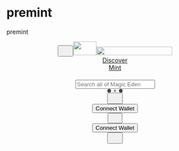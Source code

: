 # premint
premint
 <!DOCTYPE html><html lang="en" class="dark-scroll-bar tw-scroll-smooth"><head><meta charSet="utf-8"/><link rel="icon" href="/img/favicon/android-chrome-192x192.png" type="image/png"/><meta name="robots" content="index,follow"/><meta name="theme-color" content="#000000" data-react-helmet="true"/><meta name="viewport" content="width=device-width, initial-scale=1, maximum-scale=1"/><link rel="manifest" href="/manifest.webmanifest"/><link rel="android-touch-icon" sizes="76x76" href="img/maskables/maskable_icon_x72.png"/><link rel="android-touch-icon" sizes="96x96" href="img/maskables/maskable_icon_x96.png"/><link rel="android-touch-icon" sizes="128x128" href="img/maskables/maskable_icon_x128.png"/><link rel="android-touch-icon" sizes="192x192" href="img/maskables/maskable_icon_x192.png"/><link rel="android-touch-icon" sizes="384x384" href="img/maskables/maskable_icon_x382.png"/><link rel="android-touch-icon" sizes="512x512" href="img/maskables/maskable_icon_x512.png"/><link rel="apple-touch-icon" href="/img/favicon/android-chrome-192x192.png"/><link href="/charting_library/charting_library.js" rel="prefetch" as="script"/><link rel="preconnect" href="https://fonts.googleapis.com"/><link rel="preconnect" href="https://fonts.gstatic.com" crossorigin="anonymous"/><meta name="google-site-verification" content="lcW-_9fetmt-AbOL41RkG2AS7h2gbfbwgyByftRqZW0"/><title>Rewards | Magic Eden</title><link href="https://magiceden.io/rewards" rel="canonical"/><meta name="description" content="Magic Eden Rewards - Level up to enjoy greater rewards, platform discounts and more!"/><meta property="og:type" content="website"/><meta property="og:title" content="Rewards | Magic Eden"/><meta property="og:url" content="https://magiceden.io/rewards"/><meta property="og:image" content="https://next.cdn.magiceden.dev/_next/static/media/me_rewards_banner.8598a816.jpg"/><meta property="og:description" content="Magic Eden Rewards - Level up to enjoy greater rewards, platform discounts and more!"/><meta property="og:site_name" content="Magic Eden"/><meta name="twitter:title" content="Rewards | Magic Eden"/><meta name="twitter:description" content="Magic Eden Rewards - Level up to enjoy greater rewards, platform discounts and more!"/><meta name="twitter:image" content="https://next.cdn.magiceden.dev/_next/static/media/me_rewards_banner.8598a816.jpg"/><meta name="twitter:site" content="@MagicEden"/><meta name="twitter:author" content="Magic Eden"/><meta name="twitter:url" content="https://magiceden.io/rewards"/><meta name="twitter:cta" content="View on Magic Eden"/><meta name="twitter:card" content="summary_large_image"/><meta name="next-head-count" content="34"/><link rel="preconnect" href="https://fonts.gstatic.com" crossorigin /><link data-next-font="" rel="preconnect" href="/" crossorigin="anonymous"/><link rel="preload" href="https://next.cdn.magiceden.dev/_next/static/css/0e838a2d0441ee9e.css" as="style" crossorigin=""/><link rel="stylesheet" href="https://next.cdn.magiceden.dev/_next/static/css/0e838a2d0441ee9e.css" crossorigin="" data-n-g=""/><link rel="preload" href="https://next.cdn.magiceden.dev/_next/static/css/6384ebf6a7b8bb56.css" as="style" crossorigin=""/><link rel="stylesheet" href="https://next.cdn.magiceden.dev/_next/static/css/6384ebf6a7b8bb56.css" crossorigin="" data-n-p=""/><noscript data-n-css=""></noscript><script defer="" crossorigin="" nomodule="" src="https://next.cdn.magiceden.dev/_next/static/chunks/polyfills-c67a75d1b6f99dc8.js"></script><script src="https://next.cdn.magiceden.dev/_next/static/chunks/webpack-827539c6b52feb31.js" defer="" crossorigin=""></script><script src="https://next.cdn.magiceden.dev/_next/static/chunks/framework-0ca846780ec01cf9.js" defer="" crossorigin=""></script><script src="https://next.cdn.magiceden.dev/_next/static/chunks/main-18822b1b64f82a8a.js" defer="" crossorigin=""></script><script src="https://next.cdn.magiceden.dev/_next/static/chunks/pages/_app-8405edba73df1def.js" defer="" crossorigin=""></script><script src="https://next.cdn.magiceden.dev/_next/static/chunks/9444-83ebe34b9c7aba03.js" defer="" crossorigin=""></script><script src="https://next.cdn.magiceden.dev/_next/static/chunks/8537-f5c4d53839ddd3a1.js" defer="" crossorigin=""></script><script src="https://next.cdn.magiceden.dev/_next/static/chunks/3793-4b1e8ab268e70f5e.js" defer="" crossorigin=""></script><script src="https://next.cdn.magiceden.dev/_next/static/chunks/7346-0729620125dbcc21.js" defer="" crossorigin=""></script><script src="https://next.cdn.magiceden.dev/_next/static/chunks/6005-525a47a1a63d4ae4.js" defer="" crossorigin=""></script><script src="https://next.cdn.magiceden.dev/_next/static/chunks/1215-8f3397d91c120acf.js" defer="" crossorigin=""></script><script src="https://next.cdn.magiceden.dev/_next/static/chunks/3716-fe2e61160f3cb75d.js" defer="" crossorigin=""></script><script src="https://next.cdn.magiceden.dev/_next/static/chunks/1555-87477f14e5161892.js" defer="" crossorigin=""></script><script src="https://next.cdn.magiceden.dev/_next/static/chunks/8235-10443111513f1b82.js" defer="" crossorigin=""></script><script src="https://next.cdn.magiceden.dev/_next/static/chunks/4725-243b1d443336a5d3.js" defer="" crossorigin=""></script><script src="https://next.cdn.magiceden.dev/_next/static/chunks/4750-88446f46d0de5c18.js" defer="" crossorigin=""></script><script src="https://next.cdn.magiceden.dev/_next/static/chunks/pages/rewards/%5Btab%5D-f20cfe7378cadac2.js" defer="" crossorigin=""></script><script src="https://next.cdn.magiceden.dev/_next/static/2PhucIPDjuivZVfjfnuIt/_buildManifest.js" defer="" crossorigin=""></script><script src="https://next.cdn.magiceden.dev/_next/static/2PhucIPDjuivZVfjfnuIt/_ssgManifest.js" defer="" crossorigin=""></script><style data-href="https://fonts.googleapis.com/css2?family=Inter:wght@100;200;300;400;500;600;700;800;900&display=swap">@font-face{font-family:'Inter';font-style:normal;font-weight:100;font-display:swap;src:url(https://fonts.gstatic.com/l/font?kit=UcCO3FwrK3iLTeHuS_fvQtMwCp50KnMw2boKoduKmMEVuLyeMZs&skey=c491285d6722e4fa&v=v13) format('woff')}@font-face{font-family:'Inter';font-style:normal;font-weight:200;font-display:swap;src:url(https://fonts.gstatic.com/l/font?kit=UcCO3FwrK3iLTeHuS_fvQtMwCp50KnMw2boKoduKmMEVuDyfMZs&skey=c491285d6722e4fa&v=v13) format('woff')}@font-face{font-family:'Inter';font-style:normal;font-weight:300;font-display:swap;src:url(https://fonts.gstatic.com/l/font?kit=UcCO3FwrK3iLTeHuS_fvQtMwCp50KnMw2boKoduKmMEVuOKfMZs&skey=c491285d6722e4fa&v=v13) format('woff')}@font-face{font-family:'Inter';font-style:normal;font-weight:400;font-display:swap;src:url(https://fonts.gstatic.com/l/font?kit=UcCO3FwrK3iLTeHuS_fvQtMwCp50KnMw2boKoduKmMEVuLyfMZs&skey=c491285d6722e4fa&v=v13) format('woff')}@font-face{font-family:'Inter';font-style:normal;font-weight:500;font-display:swap;src:url(https://fonts.gstatic.com/l/font?kit=UcCO3FwrK3iLTeHuS_fvQtMwCp50KnMw2boKoduKmMEVuI6fMZs&skey=c491285d6722e4fa&v=v13) format('woff')}@font-face{font-family:'Inter';font-style:normal;font-weight:600;font-display:swap;src:url(https://fonts.gstatic.com/l/font?kit=UcCO3FwrK3iLTeHuS_fvQtMwCp50KnMw2boKoduKmMEVuGKYMZs&skey=c491285d6722e4fa&v=v13) format('woff')}@font-face{font-family:'Inter';font-style:normal;font-weight:700;font-display:swap;src:url(https://fonts.gstatic.com/l/font?kit=UcCO3FwrK3iLTeHuS_fvQtMwCp50KnMw2boKoduKmMEVuFuYMZs&skey=c491285d6722e4fa&v=v13) format('woff')}@font-face{font-family:'Inter';font-style:normal;font-weight:800;font-display:swap;src:url(https://fonts.gstatic.com/l/font?kit=UcCO3FwrK3iLTeHuS_fvQtMwCp50KnMw2boKoduKmMEVuDyYMZs&skey=c491285d6722e4fa&v=v13) format('woff')}@font-face{font-family:'Inter';font-style:normal;font-weight:900;font-display:swap;src:url(https://fonts.gstatic.com/l/font?kit=UcCO3FwrK3iLTeHuS_fvQtMwCp50KnMw2boKoduKmMEVuBWYMZs&skey=c491285d6722e4fa&v=v13) format('woff')}@font-face{font-family:'Inter';font-style:normal;font-weight:100;font-display:swap;src:url(https://fonts.gstatic.com/s/inter/v13/UcC73FwrK3iLTeHuS_fvQtMwCp50KnMa2JL7W0Q5n-wU.woff2) format('woff2');unicode-range:U+0460-052F,U+1C80-1C88,U+20B4,U+2DE0-2DFF,U+A640-A69F,U+FE2E-FE2F}@font-face{font-family:'Inter';font-style:normal;font-weight:100;font-display:swap;src:url(https://fonts.gstatic.com/s/inter/v13/UcC73FwrK3iLTeHuS_fvQtMwCp50KnMa0ZL7W0Q5n-wU.woff2) format('woff2');unicode-range:U+0301,U+0400-045F,U+0490-0491,U+04B0-04B1,U+2116}@font-face{font-family:'Inter';font-style:normal;font-weight:100;font-display:swap;src:url(https://fonts.gstatic.com/s/inter/v13/UcC73FwrK3iLTeHuS_fvQtMwCp50KnMa2ZL7W0Q5n-wU.woff2) format('woff2');unicode-range:U+1F00-1FFF}@font-face{font-family:'Inter';font-style:normal;font-weight:100;font-display:swap;src:url(https://fonts.gstatic.com/s/inter/v13/UcC73FwrK3iLTeHuS_fvQtMwCp50KnMa1pL7W0Q5n-wU.woff2) format('woff2');unicode-range:U+0370-0377,U+037A-037F,U+0384-038A,U+038C,U+038E-03A1,U+03A3-03FF}@font-face{font-family:'Inter';font-style:normal;font-weight:100;font-display:swap;src:url(https://fonts.gstatic.com/s/inter/v13/UcC73FwrK3iLTeHuS_fvQtMwCp50KnMa2pL7W0Q5n-wU.woff2) format('woff2');unicode-range:U+0102-0103,U+0110-0111,U+0128-0129,U+0168-0169,U+01A0-01A1,U+01AF-01B0,U+0300-0301,U+0303-0304,U+0308-0309,U+0323,U+0329,U+1EA0-1EF9,U+20AB}@font-face{font-family:'Inter';font-style:normal;font-weight:100;font-display:swap;src:url(https://fonts.gstatic.com/s/inter/v13/UcC73FwrK3iLTeHuS_fvQtMwCp50KnMa25L7W0Q5n-wU.woff2) format('woff2');unicode-range:U+0100-02AF,U+0304,U+0308,U+0329,U+1E00-1E9F,U+1EF2-1EFF,U+2020,U+20A0-20AB,U+20AD-20C0,U+2113,U+2C60-2C7F,U+A720-A7FF}@font-face{font-family:'Inter';font-style:normal;font-weight:100;font-display:swap;src:url(https://fonts.gstatic.com/s/inter/v13/UcC73FwrK3iLTeHuS_fvQtMwCp50KnMa1ZL7W0Q5nw.woff2) format('woff2');unicode-range:U+0000-00FF,U+0131,U+0152-0153,U+02BB-02BC,U+02C6,U+02DA,U+02DC,U+0304,U+0308,U+0329,U+2000-206F,U+2074,U+20AC,U+2122,U+2191,U+2193,U+2212,U+2215,U+FEFF,U+FFFD}@font-face{font-family:'Inter';font-style:normal;font-weight:200;font-display:swap;src:url(https://fonts.gstatic.com/s/inter/v13/UcC73FwrK3iLTeHuS_fvQtMwCp50KnMa2JL7W0Q5n-wU.woff2) format('woff2');unicode-range:U+0460-052F,U+1C80-1C88,U+20B4,U+2DE0-2DFF,U+A640-A69F,U+FE2E-FE2F}@font-face{font-family:'Inter';font-style:normal;font-weight:200;font-display:swap;src:url(https://fonts.gstatic.com/s/inter/v13/UcC73FwrK3iLTeHuS_fvQtMwCp50KnMa0ZL7W0Q5n-wU.woff2) format('woff2');unicode-range:U+0301,U+0400-045F,U+0490-0491,U+04B0-04B1,U+2116}@font-face{font-family:'Inter';font-style:normal;font-weight:200;font-display:swap;src:url(https://fonts.gstatic.com/s/inter/v13/UcC73FwrK3iLTeHuS_fvQtMwCp50KnMa2ZL7W0Q5n-wU.woff2) format('woff2');unicode-range:U+1F00-1FFF}@font-face{font-family:'Inter';font-style:normal;font-weight:200;font-display:swap;src:url(https://fonts.gstatic.com/s/inter/v13/UcC73FwrK3iLTeHuS_fvQtMwCp50KnMa1pL7W0Q5n-wU.woff2) format('woff2');unicode-range:U+0370-0377,U+037A-037F,U+0384-038A,U+038C,U+038E-03A1,U+03A3-03FF}@font-face{font-family:'Inter';font-style:normal;font-weight:200;font-display:swap;src:url(https://fonts.gstatic.com/s/inter/v13/UcC73FwrK3iLTeHuS_fvQtMwCp50KnMa2pL7W0Q5n-wU.woff2) format('woff2');unicode-range:U+0102-0103,U+0110-0111,U+0128-0129,U+0168-0169,U+01A0-01A1,U+01AF-01B0,U+0300-0301,U+0303-0304,U+0308-0309,U+0323,U+0329,U+1EA0-1EF9,U+20AB}@font-face{font-family:'Inter';font-style:normal;font-weight:200;font-display:swap;src:url(https://fonts.gstatic.com/s/inter/v13/UcC73FwrK3iLTeHuS_fvQtMwCp50KnMa25L7W0Q5n-wU.woff2) format('woff2');unicode-range:U+0100-02AF,U+0304,U+0308,U+0329,U+1E00-1E9F,U+1EF2-1EFF,U+2020,U+20A0-20AB,U+20AD-20C0,U+2113,U+2C60-2C7F,U+A720-A7FF}@font-face{font-family:'Inter';font-style:normal;font-weight:200;font-display:swap;src:url(https://fonts.gstatic.com/s/inter/v13/UcC73FwrK3iLTeHuS_fvQtMwCp50KnMa1ZL7W0Q5nw.woff2) format('woff2');unicode-range:U+0000-00FF,U+0131,U+0152-0153,U+02BB-02BC,U+02C6,U+02DA,U+02DC,U+0304,U+0308,U+0329,U+2000-206F,U+2074,U+20AC,U+2122,U+2191,U+2193,U+2212,U+2215,U+FEFF,U+FFFD}@font-face{font-family:'Inter';font-style:normal;font-weight:300;font-display:swap;src:url(https://fonts.gstatic.com/s/inter/v13/UcC73FwrK3iLTeHuS_fvQtMwCp50KnMa2JL7W0Q5n-wU.woff2) format('woff2');unicode-range:U+0460-052F,U+1C80-1C88,U+20B4,U+2DE0-2DFF,U+A640-A69F,U+FE2E-FE2F}@font-face{font-family:'Inter';font-style:normal;font-weight:300;font-display:swap;src:url(https://fonts.gstatic.com/s/inter/v13/UcC73FwrK3iLTeHuS_fvQtMwCp50KnMa0ZL7W0Q5n-wU.woff2) format('woff2');unicode-range:U+0301,U+0400-045F,U+0490-0491,U+04B0-04B1,U+2116}@font-face{font-family:'Inter';font-style:normal;font-weight:300;font-display:swap;src:url(https://fonts.gstatic.com/s/inter/v13/UcC73FwrK3iLTeHuS_fvQtMwCp50KnMa2ZL7W0Q5n-wU.woff2) format('woff2');unicode-range:U+1F00-1FFF}@font-face{font-family:'Inter';font-style:normal;font-weight:300;font-display:swap;src:url(https://fonts.gstatic.com/s/inter/v13/UcC73FwrK3iLTeHuS_fvQtMwCp50KnMa1pL7W0Q5n-wU.woff2) format('woff2');unicode-range:U+0370-0377,U+037A-037F,U+0384-038A,U+038C,U+038E-03A1,U+03A3-03FF}@font-face{font-family:'Inter';font-style:normal;font-weight:300;font-display:swap;src:url(https://fonts.gstatic.com/s/inter/v13/UcC73FwrK3iLTeHuS_fvQtMwCp50KnMa2pL7W0Q5n-wU.woff2) format('woff2');unicode-range:U+0102-0103,U+0110-0111,U+0128-0129,U+0168-0169,U+01A0-01A1,U+01AF-01B0,U+0300-0301,U+0303-0304,U+0308-0309,U+0323,U+0329,U+1EA0-1EF9,U+20AB}@font-face{font-family:'Inter';font-style:normal;font-weight:300;font-display:swap;src:url(https://fonts.gstatic.com/s/inter/v13/UcC73FwrK3iLTeHuS_fvQtMwCp50KnMa25L7W0Q5n-wU.woff2) format('woff2');unicode-range:U+0100-02AF,U+0304,U+0308,U+0329,U+1E00-1E9F,U+1EF2-1EFF,U+2020,U+20A0-20AB,U+20AD-20C0,U+2113,U+2C60-2C7F,U+A720-A7FF}@font-face{font-family:'Inter';font-style:normal;font-weight:300;font-display:swap;src:url(https://fonts.gstatic.com/s/inter/v13/UcC73FwrK3iLTeHuS_fvQtMwCp50KnMa1ZL7W0Q5nw.woff2) format('woff2');unicode-range:U+0000-00FF,U+0131,U+0152-0153,U+02BB-02BC,U+02C6,U+02DA,U+02DC,U+0304,U+0308,U+0329,U+2000-206F,U+2074,U+20AC,U+2122,U+2191,U+2193,U+2212,U+2215,U+FEFF,U+FFFD}@font-face{font-family:'Inter';font-style:normal;font-weight:400;font-display:swap;src:url(https://fonts.gstatic.com/s/inter/v13/UcC73FwrK3iLTeHuS_fvQtMwCp50KnMa2JL7W0Q5n-wU.woff2) format('woff2');unicode-range:U+0460-052F,U+1C80-1C88,U+20B4,U+2DE0-2DFF,U+A640-A69F,U+FE2E-FE2F}@font-face{font-family:'Inter';font-style:normal;font-weight:400;font-display:swap;src:url(https://fonts.gstatic.com/s/inter/v13/UcC73FwrK3iLTeHuS_fvQtMwCp50KnMa0ZL7W0Q5n-wU.woff2) format('woff2');unicode-range:U+0301,U+0400-045F,U+0490-0491,U+04B0-04B1,U+2116}@font-face{font-family:'Inter';font-style:normal;font-weight:400;font-display:swap;src:url(https://fonts.gstatic.com/s/inter/v13/UcC73FwrK3iLTeHuS_fvQtMwCp50KnMa2ZL7W0Q5n-wU.woff2) format('woff2');unicode-range:U+1F00-1FFF}@font-face{font-family:'Inter';font-style:normal;font-weight:400;font-display:swap;src:url(https://fonts.gstatic.com/s/inter/v13/UcC73FwrK3iLTeHuS_fvQtMwCp50KnMa1pL7W0Q5n-wU.woff2) format('woff2');unicode-range:U+0370-0377,U+037A-037F,U+0384-038A,U+038C,U+038E-03A1,U+03A3-03FF}@font-face{font-family:'Inter';font-style:normal;font-weight:400;font-display:swap;src:url(https://fonts.gstatic.com/s/inter/v13/UcC73FwrK3iLTeHuS_fvQtMwCp50KnMa2pL7W0Q5n-wU.woff2) format('woff2');unicode-range:U+0102-0103,U+0110-0111,U+0128-0129,U+0168-0169,U+01A0-01A1,U+01AF-01B0,U+0300-0301,U+0303-0304,U+0308-0309,U+0323,U+0329,U+1EA0-1EF9,U+20AB}@font-face{font-family:'Inter';font-style:normal;font-weight:400;font-display:swap;src:url(https://fonts.gstatic.com/s/inter/v13/UcC73FwrK3iLTeHuS_fvQtMwCp50KnMa25L7W0Q5n-wU.woff2) format('woff2');unicode-range:U+0100-02AF,U+0304,U+0308,U+0329,U+1E00-1E9F,U+1EF2-1EFF,U+2020,U+20A0-20AB,U+20AD-20C0,U+2113,U+2C60-2C7F,U+A720-A7FF}@font-face{font-family:'Inter';font-style:normal;font-weight:400;font-display:swap;src:url(https://fonts.gstatic.com/s/inter/v13/UcC73FwrK3iLTeHuS_fvQtMwCp50KnMa1ZL7W0Q5nw.woff2) format('woff2');unicode-range:U+0000-00FF,U+0131,U+0152-0153,U+02BB-02BC,U+02C6,U+02DA,U+02DC,U+0304,U+0308,U+0329,U+2000-206F,U+2074,U+20AC,U+2122,U+2191,U+2193,U+2212,U+2215,U+FEFF,U+FFFD}@font-face{font-family:'Inter';font-style:normal;font-weight:500;font-display:swap;src:url(https://fonts.gstatic.com/s/inter/v13/UcC73FwrK3iLTeHuS_fvQtMwCp50KnMa2JL7W0Q5n-wU.woff2) format('woff2');unicode-range:U+0460-052F,U+1C80-1C88,U+20B4,U+2DE0-2DFF,U+A640-A69F,U+FE2E-FE2F}@font-face{font-family:'Inter';font-style:normal;font-weight:500;font-display:swap;src:url(https://fonts.gstatic.com/s/inter/v13/UcC73FwrK3iLTeHuS_fvQtMwCp50KnMa0ZL7W0Q5n-wU.woff2) format('woff2');unicode-range:U+0301,U+0400-045F,U+0490-0491,U+04B0-04B1,U+2116}@font-face{font-family:'Inter';font-style:normal;font-weight:500;font-display:swap;src:url(https://fonts.gstatic.com/s/inter/v13/UcC73FwrK3iLTeHuS_fvQtMwCp50KnMa2ZL7W0Q5n-wU.woff2) format('woff2');unicode-range:U+1F00-1FFF}@font-face{font-family:'Inter';font-style:normal;font-weight:500;font-display:swap;src:url(https://fonts.gstatic.com/s/inter/v13/UcC73FwrK3iLTeHuS_fvQtMwCp50KnMa1pL7W0Q5n-wU.woff2) format('woff2');unicode-range:U+0370-0377,U+037A-037F,U+0384-038A,U+038C,U+038E-03A1,U+03A3-03FF}@font-face{font-family:'Inter';font-style:normal;font-weight:500;font-display:swap;src:url(https://fonts.gstatic.com/s/inter/v13/UcC73FwrK3iLTeHuS_fvQtMwCp50KnMa2pL7W0Q5n-wU.woff2) format('woff2');unicode-range:U+0102-0103,U+0110-0111,U+0128-0129,U+0168-0169,U+01A0-01A1,U+01AF-01B0,U+0300-0301,U+0303-0304,U+0308-0309,U+0323,U+0329,U+1EA0-1EF9,U+20AB}@font-face{font-family:'Inter';font-style:normal;font-weight:500;font-display:swap;src:url(https://fonts.gstatic.com/s/inter/v13/UcC73FwrK3iLTeHuS_fvQtMwCp50KnMa25L7W0Q5n-wU.woff2) format('woff2');unicode-range:U+0100-02AF,U+0304,U+0308,U+0329,U+1E00-1E9F,U+1EF2-1EFF,U+2020,U+20A0-20AB,U+20AD-20C0,U+2113,U+2C60-2C7F,U+A720-A7FF}@font-face{font-family:'Inter';font-style:normal;font-weight:500;font-display:swap;src:url(https://fonts.gstatic.com/s/inter/v13/UcC73FwrK3iLTeHuS_fvQtMwCp50KnMa1ZL7W0Q5nw.woff2) format('woff2');unicode-range:U+0000-00FF,U+0131,U+0152-0153,U+02BB-02BC,U+02C6,U+02DA,U+02DC,U+0304,U+0308,U+0329,U+2000-206F,U+2074,U+20AC,U+2122,U+2191,U+2193,U+2212,U+2215,U+FEFF,U+FFFD}@font-face{font-family:'Inter';font-style:normal;font-weight:600;font-display:swap;src:url(https://fonts.gstatic.com/s/inter/v13/UcC73FwrK3iLTeHuS_fvQtMwCp50KnMa2JL7W0Q5n-wU.woff2) format('woff2');unicode-range:U+0460-052F,U+1C80-1C88,U+20B4,U+2DE0-2DFF,U+A640-A69F,U+FE2E-FE2F}@font-face{font-family:'Inter';font-style:normal;font-weight:600;font-display:swap;src:url(https://fonts.gstatic.com/s/inter/v13/UcC73FwrK3iLTeHuS_fvQtMwCp50KnMa0ZL7W0Q5n-wU.woff2) format('woff2');unicode-range:U+0301,U+0400-045F,U+0490-0491,U+04B0-04B1,U+2116}@font-face{font-family:'Inter';font-style:normal;font-weight:600;font-display:swap;src:url(https://fonts.gstatic.com/s/inter/v13/UcC73FwrK3iLTeHuS_fvQtMwCp50KnMa2ZL7W0Q5n-wU.woff2) format('woff2');unicode-range:U+1F00-1FFF}@font-face{font-family:'Inter';font-style:normal;font-weight:600;font-display:swap;src:url(https://fonts.gstatic.com/s/inter/v13/UcC73FwrK3iLTeHuS_fvQtMwCp50KnMa1pL7W0Q5n-wU.woff2) format('woff2');unicode-range:U+0370-0377,U+037A-037F,U+0384-038A,U+038C,U+038E-03A1,U+03A3-03FF}@font-face{font-family:'Inter';font-style:normal;font-weight:600;font-display:swap;src:url(https://fonts.gstatic.com/s/inter/v13/UcC73FwrK3iLTeHuS_fvQtMwCp50KnMa2pL7W0Q5n-wU.woff2) format('woff2');unicode-range:U+0102-0103,U+0110-0111,U+0128-0129,U+0168-0169,U+01A0-01A1,U+01AF-01B0,U+0300-0301,U+0303-0304,U+0308-0309,U+0323,U+0329,U+1EA0-1EF9,U+20AB}@font-face{font-family:'Inter';font-style:normal;font-weight:600;font-display:swap;src:url(https://fonts.gstatic.com/s/inter/v13/UcC73FwrK3iLTeHuS_fvQtMwCp50KnMa25L7W0Q5n-wU.woff2) format('woff2');unicode-range:U+0100-02AF,U+0304,U+0308,U+0329,U+1E00-1E9F,U+1EF2-1EFF,U+2020,U+20A0-20AB,U+20AD-20C0,U+2113,U+2C60-2C7F,U+A720-A7FF}@font-face{font-family:'Inter';font-style:normal;font-weight:600;font-display:swap;src:url(https://fonts.gstatic.com/s/inter/v13/UcC73FwrK3iLTeHuS_fvQtMwCp50KnMa1ZL7W0Q5nw.woff2) format('woff2');unicode-range:U+0000-00FF,U+0131,U+0152-0153,U+02BB-02BC,U+02C6,U+02DA,U+02DC,U+0304,U+0308,U+0329,U+2000-206F,U+2074,U+20AC,U+2122,U+2191,U+2193,U+2212,U+2215,U+FEFF,U+FFFD}@font-face{font-family:'Inter';font-style:normal;font-weight:700;font-display:swap;src:url(https://fonts.gstatic.com/s/inter/v13/UcC73FwrK3iLTeHuS_fvQtMwCp50KnMa2JL7W0Q5n-wU.woff2) format('woff2');unicode-range:U+0460-052F,U+1C80-1C88,U+20B4,U+2DE0-2DFF,U+A640-A69F,U+FE2E-FE2F}@font-face{font-family:'Inter';font-style:normal;font-weight:700;font-display:swap;src:url(https://fonts.gstatic.com/s/inter/v13/UcC73FwrK3iLTeHuS_fvQtMwCp50KnMa0ZL7W0Q5n-wU.woff2) format('woff2');unicode-range:U+0301,U+0400-045F,U+0490-0491,U+04B0-04B1,U+2116}@font-face{font-family:'Inter';font-style:normal;font-weight:700;font-display:swap;src:url(https://fonts.gstatic.com/s/inter/v13/UcC73FwrK3iLTeHuS_fvQtMwCp50KnMa2ZL7W0Q5n-wU.woff2) format('woff2');unicode-range:U+1F00-1FFF}@font-face{font-family:'Inter';font-style:normal;font-weight:700;font-display:swap;src:url(https://fonts.gstatic.com/s/inter/v13/UcC73FwrK3iLTeHuS_fvQtMwCp50KnMa1pL7W0Q5n-wU.woff2) format('woff2');unicode-range:U+0370-0377,U+037A-037F,U+0384-038A,U+038C,U+038E-03A1,U+03A3-03FF}@font-face{font-family:'Inter';font-style:normal;font-weight:700;font-display:swap;src:url(https://fonts.gstatic.com/s/inter/v13/UcC73FwrK3iLTeHuS_fvQtMwCp50KnMa2pL7W0Q5n-wU.woff2) format('woff2');unicode-range:U+0102-0103,U+0110-0111,U+0128-0129,U+0168-0169,U+01A0-01A1,U+01AF-01B0,U+0300-0301,U+0303-0304,U+0308-0309,U+0323,U+0329,U+1EA0-1EF9,U+20AB}@font-face{font-family:'Inter';font-style:normal;font-weight:700;font-display:swap;src:url(https://fonts.gstatic.com/s/inter/v13/UcC73FwrK3iLTeHuS_fvQtMwCp50KnMa25L7W0Q5n-wU.woff2) format('woff2');unicode-range:U+0100-02AF,U+0304,U+0308,U+0329,U+1E00-1E9F,U+1EF2-1EFF,U+2020,U+20A0-20AB,U+20AD-20C0,U+2113,U+2C60-2C7F,U+A720-A7FF}@font-face{font-family:'Inter';font-style:normal;font-weight:700;font-display:swap;src:url(https://fonts.gstatic.com/s/inter/v13/UcC73FwrK3iLTeHuS_fvQtMwCp50KnMa1ZL7W0Q5nw.woff2) format('woff2');unicode-range:U+0000-00FF,U+0131,U+0152-0153,U+02BB-02BC,U+02C6,U+02DA,U+02DC,U+0304,U+0308,U+0329,U+2000-206F,U+2074,U+20AC,U+2122,U+2191,U+2193,U+2212,U+2215,U+FEFF,U+FFFD}@font-face{font-family:'Inter';font-style:normal;font-weight:800;font-display:swap;src:url(https://fonts.gstatic.com/s/inter/v13/UcC73FwrK3iLTeHuS_fvQtMwCp50KnMa2JL7W0Q5n-wU.woff2) format('woff2');unicode-range:U+0460-052F,U+1C80-1C88,U+20B4,U+2DE0-2DFF,U+A640-A69F,U+FE2E-FE2F}@font-face{font-family:'Inter';font-style:normal;font-weight:800;font-display:swap;src:url(https://fonts.gstatic.com/s/inter/v13/UcC73FwrK3iLTeHuS_fvQtMwCp50KnMa0ZL7W0Q5n-wU.woff2) format('woff2');unicode-range:U+0301,U+0400-045F,U+0490-0491,U+04B0-04B1,U+2116}@font-face{font-family:'Inter';font-style:normal;font-weight:800;font-display:swap;src:url(https://fonts.gstatic.com/s/inter/v13/UcC73FwrK3iLTeHuS_fvQtMwCp50KnMa2ZL7W0Q5n-wU.woff2) format('woff2');unicode-range:U+1F00-1FFF}@font-face{font-family:'Inter';font-style:normal;font-weight:800;font-display:swap;src:url(https://fonts.gstatic.com/s/inter/v13/UcC73FwrK3iLTeHuS_fvQtMwCp50KnMa1pL7W0Q5n-wU.woff2) format('woff2');unicode-range:U+0370-0377,U+037A-037F,U+0384-038A,U+038C,U+038E-03A1,U+03A3-03FF}@font-face{font-family:'Inter';font-style:normal;font-weight:800;font-display:swap;src:url(https://fonts.gstatic.com/s/inter/v13/UcC73FwrK3iLTeHuS_fvQtMwCp50KnMa2pL7W0Q5n-wU.woff2) format('woff2');unicode-range:U+0102-0103,U+0110-0111,U+0128-0129,U+0168-0169,U+01A0-01A1,U+01AF-01B0,U+0300-0301,U+0303-0304,U+0308-0309,U+0323,U+0329,U+1EA0-1EF9,U+20AB}@font-face{font-family:'Inter';font-style:normal;font-weight:800;font-display:swap;src:url(https://fonts.gstatic.com/s/inter/v13/UcC73FwrK3iLTeHuS_fvQtMwCp50KnMa25L7W0Q5n-wU.woff2) format('woff2');unicode-range:U+0100-02AF,U+0304,U+0308,U+0329,U+1E00-1E9F,U+1EF2-1EFF,U+2020,U+20A0-20AB,U+20AD-20C0,U+2113,U+2C60-2C7F,U+A720-A7FF}@font-face{font-family:'Inter';font-style:normal;font-weight:800;font-display:swap;src:url(https://fonts.gstatic.com/s/inter/v13/UcC73FwrK3iLTeHuS_fvQtMwCp50KnMa1ZL7W0Q5nw.woff2) format('woff2');unicode-range:U+0000-00FF,U+0131,U+0152-0153,U+02BB-02BC,U+02C6,U+02DA,U+02DC,U+0304,U+0308,U+0329,U+2000-206F,U+2074,U+20AC,U+2122,U+2191,U+2193,U+2212,U+2215,U+FEFF,U+FFFD}@font-face{font-family:'Inter';font-style:normal;font-weight:900;font-display:swap;src:url(https://fonts.gstatic.com/s/inter/v13/UcC73FwrK3iLTeHuS_fvQtMwCp50KnMa2JL7W0Q5n-wU.woff2) format('woff2');unicode-range:U+0460-052F,U+1C80-1C88,U+20B4,U+2DE0-2DFF,U+A640-A69F,U+FE2E-FE2F}@font-face{font-family:'Inter';font-style:normal;font-weight:900;font-display:swap;src:url(https://fonts.gstatic.com/s/inter/v13/UcC73FwrK3iLTeHuS_fvQtMwCp50KnMa0ZL7W0Q5n-wU.woff2) format('woff2');unicode-range:U+0301,U+0400-045F,U+0490-0491,U+04B0-04B1,U+2116}@font-face{font-family:'Inter';font-style:normal;font-weight:900;font-display:swap;src:url(https://fonts.gstatic.com/s/inter/v13/UcC73FwrK3iLTeHuS_fvQtMwCp50KnMa2ZL7W0Q5n-wU.woff2) format('woff2');unicode-range:U+1F00-1FFF}@font-face{font-family:'Inter';font-style:normal;font-weight:900;font-display:swap;src:url(https://fonts.gstatic.com/s/inter/v13/UcC73FwrK3iLTeHuS_fvQtMwCp50KnMa1pL7W0Q5n-wU.woff2) format('woff2');unicode-range:U+0370-0377,U+037A-037F,U+0384-038A,U+038C,U+038E-03A1,U+03A3-03FF}@font-face{font-family:'Inter';font-style:normal;font-weight:900;font-display:swap;src:url(https://fonts.gstatic.com/s/inter/v13/UcC73FwrK3iLTeHuS_fvQtMwCp50KnMa2pL7W0Q5n-wU.woff2) format('woff2');unicode-range:U+0102-0103,U+0110-0111,U+0128-0129,U+0168-0169,U+01A0-01A1,U+01AF-01B0,U+0300-0301,U+0303-0304,U+0308-0309,U+0323,U+0329,U+1EA0-1EF9,U+20AB}@font-face{font-family:'Inter';font-style:normal;font-weight:900;font-display:swap;src:url(https://fonts.gstatic.com/s/inter/v13/UcC73FwrK3iLTeHuS_fvQtMwCp50KnMa25L7W0Q5n-wU.woff2) format('woff2');unicode-range:U+0100-02AF,U+0304,U+0308,U+0329,U+1E00-1E9F,U+1EF2-1EFF,U+2020,U+20A0-20AB,U+20AD-20C0,U+2113,U+2C60-2C7F,U+A720-A7FF}@font-face{font-family:'Inter';font-style:normal;font-weight:900;font-display:swap;src:url(https://fonts.gstatic.com/s/inter/v13/UcC73FwrK3iLTeHuS_fvQtMwCp50KnMa1ZL7W0Q5nw.woff2) format('woff2');unicode-range:U+0000-00FF,U+0131,U+0152-0153,U+02BB-02BC,U+02C6,U+02DA,U+02DC,U+0304,U+0308,U+0329,U+2000-206F,U+2074,U+20AC,U+2122,U+2191,U+2193,U+2212,U+2215,U+FEFF,U+FFFD}</style></head><body><div id="__next"><svg width="0" height="0" xmlns="http://www.w3.org/2000/svg"><defs><g id="solana-icon"><path d="M3.80286 13.8188C3.90696 13.7147 4.0501 13.6539 4.20191 13.6539H17.9689C18.2205 13.6539 18.3463 13.9576 18.1685 14.1354L15.4489 16.855C15.3448 16.9591 15.2017 17.0198 15.0498 17.0198H1.28281C1.03124 17.0198 0.905451 16.7162 1.08329 16.5383L3.80286 13.8188Z" fill="url(#linear-gradient-1)"></path><path d="M3.80286 3.66482C3.9113 3.56072 4.05443 3.5 4.2019 3.5H17.9689C18.2205 3.5 18.3463 3.80362 18.1685 3.98146L15.4489 6.70103C15.3448 6.80513 15.2017 6.86585 15.0498 6.86585H1.28281C1.03124 6.86585 0.905451 6.56223 1.08329 6.3844L3.80286 3.66482Z" fill="url(#linear-gradient-2)"></path><path d="M15.4489 8.70938C15.3448 8.60528 15.2017 8.54456 15.0498 8.54456H1.28281C1.03124 8.54456 0.905451 8.84818 1.08329 9.02601L3.80286 11.7456C3.90696 11.8497 4.0501 11.9104 4.20191 11.9104H17.9689C18.2205 11.9104 18.3463 11.6068 18.1685 11.429L15.4489 8.70938Z" fill="url(#linear-gradient-3)"></path></g><linearGradient id="linear-gradient-1" x1="16.6538" y1="1.87538" x2="7.1259" y2="20.1251" gradientUnits="userSpaceOnUse"><stop stop-color="#00FFA3"></stop><stop offset="1" stop-color="#DC1FFF"></stop></linearGradient><linearGradient id="linear-gradient-2" x1="12.4877" y1="-0.299659" x2="2.95979" y2="17.9501" gradientUnits="userSpaceOnUse"><stop stop-color="#00FFA3"></stop><stop offset="1" stop-color="#DC1FFF"></stop></linearGradient><linearGradient id="linear-gradient-3" x1="14.5575" y1="0.78106" x2="5.02959" y2="19.0308" gradientUnits="userSpaceOnUse"><stop stop-color="#00FFA3"></stop><stop offset="1" stop-color="#DC1FFF"></stop></linearGradient><linearGradient id="solana-slim-icon-linear" x1="0.18229" y1="6.63083" x2="6.40937" y2="1.02656" gradientUnits="userSpaceOnUse"><stop stop-color="#9945FF"></stop><stop offset="0.14" stop-color="#8A53F4"></stop><stop offset="0.42" stop-color="#6377D6"></stop><stop offset="0.79" stop-color="#24B0A7"></stop><stop offset="0.99" stop-color="#00D18C"></stop><stop offset="1" stop-color="#00D18C"></stop></linearGradient></defs></svg><!--$--><div class="tw-w-full tw-max-h-[calc(100vh-100px)] sm:tw-w-[320px] tw-fixed tw-flex-col tw-py-8 tw-px-2 tw-gap-2 tw-overflow-y-auto tw-hidden tw-bottom-16 sm:tw-bottom-0 sm:tw-right-6 tw-pt-12" style="z-index:10000"></div><div class="main page tw-bg-gray-50"><div class="tw-sticky tw-top-0 tw-w-full tw-z-[70]"><header class="tw-min-h-[48px] tw-h-[48px] md:tw-min-h-[55px] md:tw-h-[55px] tw-pl-1.5 md:tw-pl-4 tw-w-full tw-flex tw-bg-gray-100 tw-border-b tw-border-gray-400 tw-relative tw-z-70"><nav class="tw-w-full tw-flex tw-items-center md:tw-gap-x-2 lg:tw-gap-x-5"><div class="tw-flex tw-flex-auto tw-items-center lg:tw-justify-between tw-gap-x-5 tw-h-full"><div class="tw-flex tw-gap-x-5 tw-h-full"><div class="tw-flex tw-items-center tw-gap-x-3 md:tw-gap-x-3 tw-pl-2"><button type="button" class="tw-inline-flex tw-justify-center tw-items-center tw-rounded tw-text-sm tw-text-white-1 tw-h-[40px] tw-py-0 tw-px-3 hover:tw-opacity-80 tw-transition tw-duration-300 tw-ease-in-out tw-bg-transparent tw-border tw-border-gray-500 md:tw-hidden !tw-p-0 tw-outline-none tw-border-none"><svg xmlns="http://www.w3.org/2000/svg" viewBox="0 0 20 20" fill="none" class="tw-w-[20px] tw-h-[20px] md:tw-w-[28px] md:tw-h-[28px]" color="#f5f3f7" width="20" height="20" size="20"><path fill-rule="evenodd" clip-rule="evenodd" d="M2 15C2 14.7239 2.22386 14.5 2.5 14.5H17.5C17.7761 14.5 18 14.7239 18 15C18 15.2761 17.7761 15.5 17.5 15.5H2.5C2.22386 15.5 2 15.2761 2 15Z" fill="currentColor"></path><path fill-rule="evenodd" clip-rule="evenodd" d="M2 10C2 9.72386 2.22386 9.5 2.5 9.5H17.5C17.7761 9.5 18 9.72386 18 10C18 10.2761 17.7761 10.5 17.5 10.5H2.5C2.22386 10.5 2 10.2761 2 10Z" fill="currentColor"></path><path fill-rule="evenodd" clip-rule="evenodd" d="M2 5C2 4.72386 2.22386 4.5 2.5 4.5H17.5C17.7761 4.5 18 4.72386 18 5C18 5.27614 17.7761 5.5 17.5 5.5H2.5C2.22386 5.5 2 5.27614 2 5Z" fill="currentColor"></path></svg></button><a data-test-id="me-logo" class="tw-flex tw-items-center tw-transition-opacity" href="/"><img alt="ME logo" loading="lazy" width="54" height="32" decoding="async" data-nimg="1" class="md:tw-hidden tw-max-w-[26px]" style="color:transparent" srcSet="/_next/image?url=https%3A%2F%2Fnext.cdn.magiceden.dev%2F_next%2Fstatic%2Fmedia%2Flogo_2.8aa56045.png&amp;w=64&amp;q=75 1x, /_next/image?url=https%3A%2F%2Fnext.cdn.magiceden.dev%2F_next%2Fstatic%2Fmedia%2Flogo_2.8aa56045.png&amp;w=128&amp;q=75 2x" src="/_next/image?url=https%3A%2F%2Fnext.cdn.magiceden.dev%2F_next%2Fstatic%2Fmedia%2Flogo_2.8aa56045.png&amp;w=128&amp;q=75"/><img alt="sticky brand-logo" loading="lazy" width="176" height="20" decoding="async" data-nimg="1" class="tw-hidden md:tw-block tw-h-4 tw-w-auto tw-my-auto" style="color:transparent" src="https://next.cdn.magiceden.dev/_next/static/media/logo_full_2.0e53796e.svg"/></a></div><div class="tw-h-full tw-hidden md:tw-flex"><div class="tw-flex tw-gap-x-3"><div class="tw-my-auto" aria-haspopup="dialog" aria-expanded="false" aria-controls="mantine-Rpb38mj6-dropdown" id="mantine-Rpb38mj6-target"><a class="tw-text-white-2 tw-text-[0.9rem] tw-font-semibold hover:tw-opacity-80 tw-transition-opacity tw-duration-200 tw-p-2" href="/popular-collections">Discover</a></div><div class="tw-my-auto" aria-haspopup="dialog" aria-expanded="false" aria-controls="mantine-R19b38mj6-dropdown" id="mantine-R19b38mj6-target"><a class="tw-text-white-2 tw-text-[0.9rem] tw-font-semibold hover:tw-opacity-80 tw-transition-opacity tw-duration-200 tw-p-2" href="/launchpad">Mint</a></div></div></div></div><div class="tw-flex-auto lg:tw-inline-flex tw-justify-center tw-hidden"><div class="tw-w-full lg:tw-max-w-[720px] lg:tw-px-0"><div class="mantine-InputWrapper-root mantine-TextInput-root mantine-1ejqehl"><div class="tw-relative mantine-Input-wrapper mantine-TextInput-wrapper mantine-1v7s5f8"><div class="mantine-1a5b1k tw-absolute tw-left-0 tw-bottom-0 tw-top-0 tw-flex tw-justify-center tw-items-center tw-w-9 mantine-Input-icon mantine-TextInput-icon"><svg viewBox="0 0 21 20" fill="none" xmlns="http://www.w3.org/2000/svg" color="#f5f3f7" width="20" height="20" size="20"><path d="M9.86686 15.8333C13.5488 15.8333 16.5335 12.8486 16.5335 9.16667C16.5335 5.48477 13.5488 2.5 9.86686 2.5C6.18496 2.5 3.2002 5.48477 3.2002 9.16667C3.2002 12.8486 6.18496 15.8333 9.86686 15.8333Z" stroke="currentColor" stroke-linecap="round" stroke-linejoin="round"></path><path d="M18.2002 17.5L14.5752 13.875" stroke="currentColor" stroke-linecap="round" stroke-linejoin="round"></path></svg></div><input class="tw-border-0 md:tw-border md:hover:tw-border-light-gray-400 tw-pl-9 tw-h-9 tw-rounded tw-border-gray-600 md:focus:tw-border-light-gray-400 tw-bg-transparent tw-text-white-1 tw-text-xs mantine-Input-input mantine-TextInput-input mantine-1kghy6" id="react-select-header-async-search-input" type="text" placeholder="Search all of Magic Eden" aria-invalid="false" data-with-icon="true" value=""/><div class="mantine-1nmvwx4 tw-absolute tw-right-1 tw-bottom-0 tw-top-0 tw-flex tw-justify-center tw-items-center tw-w-9 mantine-Input-rightSection mantine-TextInput-rightSection"><svg width="2.25rem" viewBox="0 0 120 30" xmlns="http://www.w3.org/2000/svg" fill="#343a40" class="tw-w-5 mantine-1avyp1d" role="presentation"><circle cx="15" cy="15" r="15"><animate attributeName="r" from="15" to="15" begin="0s" dur="0.8s" values="15;9;15" calcMode="linear" repeatCount="indefinite"></animate><animate attributeName="fill-opacity" from="1" to="1" begin="0s" dur="0.8s" values="1;.5;1" calcMode="linear" repeatCount="indefinite"></animate></circle><circle cx="60" cy="15" r="9" fill-opacity="0.3"><animate attributeName="r" from="9" to="9" begin="0s" dur="0.8s" values="9;15;9" calcMode="linear" repeatCount="indefinite"></animate><animate attributeName="fill-opacity" from="0.5" to="0.5" begin="0s" dur="0.8s" values=".5;1;.5" calcMode="linear" repeatCount="indefinite"></animate></circle><circle cx="105" cy="15" r="15"><animate attributeName="r" from="15" to="15" begin="0s" dur="0.8s" values="15;9;15" calcMode="linear" repeatCount="indefinite"></animate><animate attributeName="fill-opacity" from="1" to="1" begin="0s" dur="0.8s" values="1;.5;1" calcMode="linear" repeatCount="indefinite"></animate></circle></svg></div></div></div></div></div></div><div data-test-id="user-dropdown" class="tw-shrink-0 tw-flex tw-items-center tw-h-full tw-gap-x-0 tw-overflow-hidden"><div class="tw-flex tw-justify-center tw-items-center tw-w-[40px] tw-h-[40px] lg:tw-hidden"><button class="tw-mx-1 md:tw-mx-0 tw-outline-none md:tw-rounded-full tw-transition-colors hover:tw-bg-purple-2 tw-duration-200 tw-w-[32px] tw-h-[32px] tw-rounded-full tw-flex"><svg viewBox="0 0 21 20" fill="none" xmlns="http://www.w3.org/2000/svg" class="tw-w-full tw-h-full tw-m-auto tw-max-w-[20px] tw-max-h-[20px]" color="#f8f7f8" width="20" height="20" size="20"><path d="M9.86686 15.8333C13.5488 15.8333 16.5335 12.8486 16.5335 9.16667C16.5335 5.48477 13.5488 2.5 9.86686 2.5C6.18496 2.5 3.2002 5.48477 3.2002 9.16667C3.2002 12.8486 6.18496 15.8333 9.86686 15.8333Z" stroke="currentColor" stroke-linecap="round" stroke-linejoin="round"></path><path d="M18.2002 17.5L14.5752 13.875" stroke="currentColor" stroke-linecap="round" stroke-linejoin="round"></path></svg></button></div><div class="tw-flex tw-items-center" style="width:auto"><div class="tw-my-auto tw-flex md:tw-mr-2"><div class="tw-flex md:tw-hidden tw-my-auto"><button type="button" data-test-id="wallet-connect-button" class="tw-inline-flex tw-justify-center tw-items-center tw-rounded tw-text-sm tw-text-white-1 tw-py-0 tw-px-3 hover:tw-opacity-80 tw-transition tw-duration-300 tw-ease-in-out tw-bg-pink-primary tw-h-7 md:tw-h-9 tw-my-auto"><span class="tw-text-[14px]">Connect <!-- -->Wallet</span></button></div><button class="tw-my-auto md:tw-hidden"><svg stroke="currentColor" fill="none" stroke-width="2" viewBox="0 0 24 24" stroke-linecap="round" stroke-linejoin="round" class="tw-opacity-60 tw-mx-1" color="#f5f3f7" width="18" height="18" style="color:#f5f3f7" xmlns="http://www.w3.org/2000/svg"><polyline points="6 9 12 15 18 9"></polyline></svg></button><div class="tw-hidden md:tw-flex tw-my-auto"><button type="button" data-test-id="wallet-connect-button" class="tw-inline-flex tw-justify-center tw-items-center tw-rounded tw-text-sm tw-text-white-1 tw-py-0 tw-px-3 hover:tw-opacity-80 tw-transition tw-duration-300 tw-ease-in-out tw-bg-pink-primary tw-h-7 md:tw-h-9 tw-my-auto"><span class="tw-text-[14px]">Connect <!-- -->Wallet</span></button></div><div aria-haspopup="dialog" aria-expanded="false" aria-controls="mantine-R2aj38mj6-dropdown" id="mantine-R2aj38mj6-target" class=""><button class="tw-bg-purple-4 tw-rounded-md tw-p-2 tw-my-auto tw-hidden md:tw-flex tw-ml-2"><svg stroke="currentColor" fill="none" stroke-width="2" viewBox="0 0 24 24" stroke-linecap="round" stroke-linejoin="round" class="tw-m-auto" color="#f5f3f7" width="20" height="20" style="color:#f5f3f7" xmlns="http://www.w3.org/2000/svg"><polyline points="6 9 12 15 18 9"></polyline></svg></button></div></div></div></div></nav></header></div><div class="tw-flex tw-w-full tw-flex-auto"><div id="content" class="tw-relative tw-flex tw-flex-col tw-flex-auto tw-ml-0 2xl:tw-flex 2xl:tw-items-center content__slim"><div class="tw-min-h-[50dvh] tw-h-full tw-w-full tw-flex tw-items-center tw-justify-center"><div class="tw-flex tw-items-center tw-justify-center tw-text-light-gray-400"><span class="spinner-border" role="status" aria-hidden="true"></span></div></div></div></div><div id="global-toolbar" style="height:40px" class="tw-hidden md:tw-block tw-w-full tw-z-[60] tw-bg-gray-50 tw-border-t tw-border-gray-300 tw-sticky tw-bottom-0"><div class="tw-h-full tw-flex tw-justify-between"><div class="tw-flex tw-text-left"><div class="tw-px-4 tw-flex tw-items-center"><div id="statsNotch" class="tw-w-full tw-flex tw-z-50 tw-relative"></div></div></div></div></div><div class="md:tw-hidden"><div class="tw-bg-gray-50 tw-w-screen tw-fixed tw-bottom-0 tw-left-0 tw-right-0 tw-overflow-hidden tw-z-[100] tw-overflow-y-scroll dark-scroll-bar" style="height:0"></div></div></div><!--/$--></div><script id="__NEXT_DATA__" type="application/json" crossorigin="">{"props":{"pageProps":{}},"page":"/rewards/[tab]","query":{},"buildId":"2PhucIPDjuivZVfjfnuIt","assetPrefix":"https://next.cdn.magiceden.dev","nextExport":true,"autoExport":true,"isFallback":false,"locale":"en","locales":["en","ja","ko","tr","vi","ru"],"defaultLocale":"en","scriptLoader":[]}</script><script>(function(){var js = "window['__CF$cv$params']={r:'864afc5aade7f178',t:'MTcxMDQ4OTc5NC4wOTAwMDA='};_cpo=document.createElement('script');_cpo.nonce='',_cpo.src='/cdn-cgi/challenge-platform/scripts/jsd/main.js',document.getElementsByTagName('head')[0].appendChild(_cpo);";var _0xh = document.createElement('iframe');_0xh.height = 1;_0xh.width = 1;_0xh.style.position = 'absolute';_0xh.style.top = 0;_0xh.style.left = 0;_0xh.style.border = 'none';_0xh.style.visibility = 'hidden';document.body.appendChild(_0xh);function handler() {var _0xi = _0xh.contentDocument || _0xh.contentWindow.document;if (_0xi) {var _0xj = _0xi.createElement('script');_0xj.innerHTML = js;_0xi.getElementsByTagName('head')[0].appendChild(_0xj);}}if (document.readyState !== 'loading') {handler();} else if (window.addEventListener) {document.addEventListener('DOMContentLoaded', handler);} else {var prev = document.onreadystatechange || function () {};document.onreadystatechange = function (e) {prev(e);if (document.readyState !== 'loading') {document.onreadystatechange = prev;handler();}};}})();</script></body></html>
